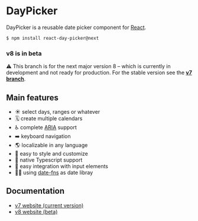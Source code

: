 # DayPicker

DayPicker is a reusable date picker component for [React](https://reactjs.org).

```bash
$ npm install react-day-picker@next
```

### v8 is in beta

⚠️ This branch is for the next major version 8 – which is currently in development
and not ready for production. For the stable version see the [**v7
branch**](https://github.com/gpbl/react-day-picker/tree/v7).

## Main features

- ☀️ select days, ranges or whatever
- 🗓 create multiple calendars
- ♿️ complete [ARIA](https://developer.mozilla.org/en-US/docs/Web/Accessibility/ARIA) support
- ➡️ keyboard navigation
- 🌎 localizable in any language
- 🎨 easy to style and customize
- 🤖 native Typescript support
- 📄 easy integration with input elements
- 🧘‍♀️ using [date-fns](http://date-fns.org) as date libray

## Documentation

- [v7 website (current version)](http://react-day-picker.js.org)
- [v8 website (beta)](http://react-day-picker-next.netlify.app)
